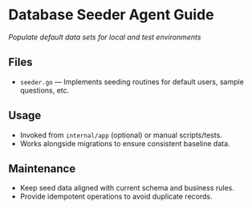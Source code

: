 # Database Seeder Agent Guide
*Populate default data sets for local and test environments*

## Files
- `seeder.go` — Implements seeding routines for default users, sample questions, etc.

## Usage
- Invoked from `internal/app` (optional) or manual scripts/tests.
- Works alongside migrations to ensure consistent baseline data.

## Maintenance
- Keep seed data aligned with current schema and business rules.
- Provide idempotent operations to avoid duplicate records.
